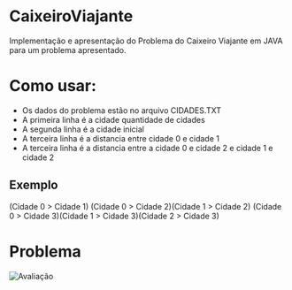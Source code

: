 # CaixeiroViajante
 Implementação e apresentação do Problema do Caixeiro Viajante em JAVA para um problema apresentado.
 
 # Como usar:
* Os dados do problema estão no arquivo CIDADES.TXT
* A primeira linha é a cidade quantidade de cidades
* A segunda linha é a cidade inicial
* A terceira linha é a distancia entre cidade 0 e cidade 1
* A terceira linha é a distancia entre a cidade 0 e cidade 2 e cidade 1 e cidade 2

## Exemplo
(Cidade 0 > Cidade 1)
(Cidade 0 > Cidade 2)(Cidade 1 > Cidade 2)
(Cidade 0 > Cidade 3)(Cidade 1 > Cidade 3)(Cidade 2 > Cidade 3)
 
 # Problema
 ![Avaliação](https://user-images.githubusercontent.com/37451620/117810620-03ffb580-b236-11eb-9925-994a2652d460.PNG)
